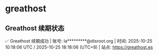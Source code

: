 # greathost

## Greathost 续期状态

<!-- GREATHOST-RENEW-STATUS:START -->
✅ Greathost 续期成功 | 账号: la*********@disroot.org | 时间: 2025-10-25 10:18:06 UTC / 2025-10-25 18:18:06 (UTC+8) | 站点: https://greathost.es
<!-- GREATHOST-RENEW-STATUS:END -->


